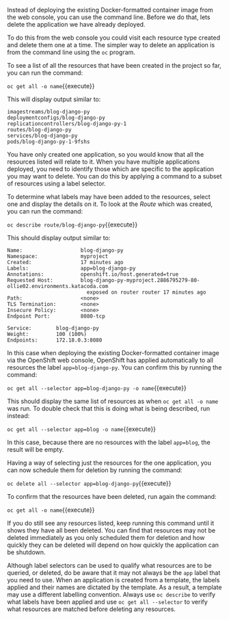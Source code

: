 Instead of deploying the existing Docker-formatted container image from the web console, you can use the command line. Before we do that, lets delete the application we have already deployed.

To do this from the web console you could visit each resource type created and delete them one at a time. The simpler way to delete an application is from the command line using the ``oc`` program.

To see a list of all the resources that have been created in the project so far, you can run the command:

``oc get all -o name``{{execute}}

This will display output similar to:

```
imagestreams/blog-django-py
deploymentconfigs/blog-django-py
replicationcontrollers/blog-django-py-1
routes/blog-django-py
services/blog-django-py
pods/blog-django-py-1-9fshs
```

You have only created one application, so you would know that all the resources listed will relate to it. When you have multiple applications deployed, you need to identify those which are specific to the application you may want to delete. You can do this by applying a command to a subset of resources using a label selector.

To determine what labels may have been added to the resources, select one and display the details on it. To look at the _Route_ which was created, you can run the command:

``oc describe route/blog-django-py``{{execute}}

This should display output similar to:

```
Name:                   blog-django-py
Namespace:              myproject
Created:                17 minutes ago
Labels:                 app=blog-django-py
Annotations:            openshift.io/host.generated=true
Requested Host:         blog-django-py-myproject.2886795279-80-ollie02.environments.katacoda.com
                          exposed on router router 17 minutes ago
Path:                   <none>
TLS Termination:        <none>
Insecure Policy:        <none>
Endpoint Port:          8080-tcp

Service:        blog-django-py
Weight:         100 (100%)
Endpoints:      172.18.0.3:8080
```

In this case when deploying the existing Docker-formatted container image via the OpenShift web console, OpenShift has applied automatically to all resources the label ``app=blog-django-py``. You can confirm this by running the command:

``oc get all --selector app=blog-django-py -o name``{{execute}}

This should display the same list of resources as when ``oc get all -o name`` was run. To double check that this is doing what is being described, run instead:

``oc get all --selector app=blog -o name``{{execute}}

In this case, because there are no resources with the label ``app=blog``, the result will be empty.

Having a way of selecting just the resources for the one application, you can now schedule them for deletion by running the command:

``oc delete all --selector app=blog-django-py``{{execute}}

To confirm that the resources have been deleted, run again the command:

``oc get all -o name``{{execute}}

If you do still see any resources listed, keep running this command until it shows they have all been deleted. You can find that resources may not be deleted immediately as you only scheduled them for deletion and how quickly they can be deleted will depend on how quickly the application can be shutdown.

Although label selectors can be used to qualify what resources are to be queried, or deleted, do be aware that it may not always be the ``app`` label that you need to use. When an application is created from a template, the labels applied and their names are dictated by the template. As a result, a template may use a different labelling convention. Always use ``oc describe`` to verify what labels have been applied and use ``oc get all --selector`` to verify what resources are matched before deleting any resources.
